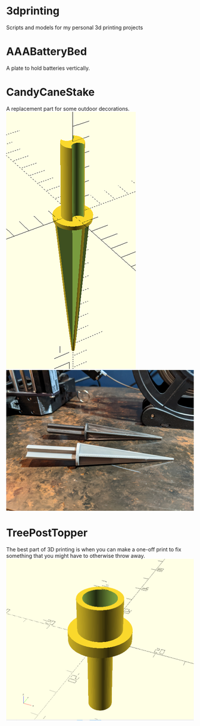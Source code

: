 # 3dprinting
Scripts and models for my personal 3d printing projects

# AAABatteryBed
A plate to hold batteries vertically.

# CandyCaneStake
A replacement part for some outdoor decorations.
![CandyCaneStake](./openscad/CandyCaneStake/CandyCaneStake.png)
![CandyCaneStakePrintAndOriginal](./openscad/CandyCaneStake/CandyCaneStakePrintAndOriginal.jpg)

# TreePostTopper
The best part of 3D printing is when you can make a one-off print to fix something that you might have to otherwise throw away.
![TreePostTopper](./openscad/TreePostTopper/TreePostTopper.png)
